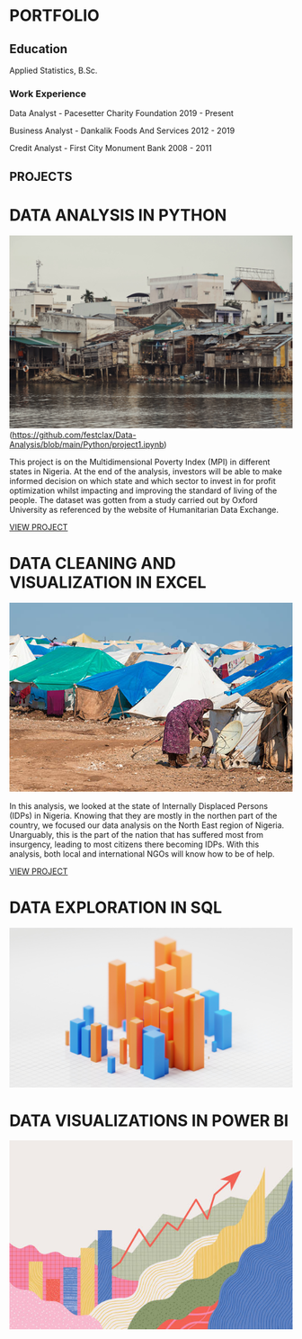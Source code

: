 # PORTFOLIO

## Education
Applied Statistics, B.Sc.

### Work Experience
Data Analyst - Pacesetter Charity Foundation   2019 - Present

Business Analyst - Dankalik Foods And Services   2012 - 2019

Credit Analyst - First City Monument Bank     2008 - 2011





## PROJECTS


# DATA ANALYSIS IN PYTHON
![](/images/mpi.jpg)(https://github.com/festclax/Data-Analysis/blob/main/Python/project1.ipynb)

This project is on the Multidimensional Poverty Index (MPI) in different states in Nigeria. At the end of the analysis, investors will be able to make informed decision on which state and which sector to invest in for profit optimization whilst impacting and improving the standard of living of the people. The dataset was gotten from a study carried out by Oxford University as referenced by the website of Humanitarian Data Exchange.

[VIEW PROJECT](https://github.com/festclax/Data-Analysis/blob/main/Python/project1.ipynb)



# DATA CLEANING AND VISUALIZATION IN EXCEL
![](/images/idp.jpg)

In this analysis, we looked at the state of Internally Displaced Persons (IDPs) in Nigeria. Knowing that they are mostly in the northen part of the country, we focused our data analysis on the North East region of Nigeria. Unarguably, this is the part of the nation that has suffered most from insurgency, leading to most citizens there becoming IDPs. With this analysis, both local and international NGOs will know how to be of help.

[VIEW PROJECT](https://www.canva.com/design/DAFuOSLYW-4/B8he8DONOBHv7R0ig4woXQ/edit?ui=eyJHIjp7fX0)



# DATA EXPLORATION IN SQL
![](/images/sql.jpg)


# DATA VISUALIZATIONS IN POWER BI
![](/images/abc.jpg)
